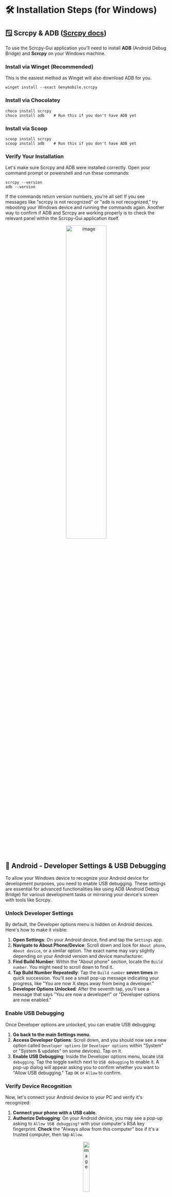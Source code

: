 # 🛠️ Installation Steps (for Windows)

## 🪟 Scrcpy & ADB ([Scrcpy docs](https://github.com/Genymobile/scrcpy/blob/master/doc/windows.md))

To use the Scrcpy-Gui application you'll need to install **ADB** (Android Debug Bridge) and **Scrcpy** on your Windows machine.

### Install via Winget (Recommended)

This is the easiest method as Winget will also download ADB for you.

```
winget install --exact Genymobile.scrcpy
```
### Install via Chocolatey
```
choco install scrcpy
choco install adb    # Run this if you don't have ADB yet
```
### Install via Scoop

```
scoop install scrcpy
scoop install adb    # Run this if you don't have ADB yet
```
### Verify Your Installation

Let's make sure Scrcpy and ADB were installed correctly. Open your command prompt or powershell and run these commands:

```
scrcpy --version
adb --version
```
If the commands return version numbers, you're all set! If you see messages like "scrcpy is not recognized" or "adb is not recognized," try rebooting your Windows device and running the commands again. Another way to confirm if ADB and Scrcpy are working properly is to check the relevant panel within the Scrcpy-Gui application itself.

<p align="center">
  <img src="https://github.com/user-attachments/assets/107d873e-0d28-4262-b4be-fa005504bd8e" width="50%" alt="image">
</p>

## 🤖 Android - Developer Settings & USB Debugging

To allow your Windows device to recognize your Android device for development purposes, you need to enable USB debugging. These settings are essential for advanced functionalities like using ADB (Android Debug Bridge) for various development tasks or mirroring your device's screen with tools like Scrcpy.

### Unlock Developer Settings

By default, the Developer options menu is hidden on Android devices. Here's how to make it visible:

1.  **Open Settings**: On your Android device, find and tap the `Settings` app.
2.  **Navigate to About Phone/Device**: Scroll down and look for `About phone`, `About device`, or a similar option. The exact name may vary slightly depending on your Android version and device manufacturer.
3.  **Find Build Number**: Within the "About phone" section, locate the `Build number`. You might need to scroll down to find it.
4.  **Tap Build Number Repeatedly**: Tap the `Build number` **seven times** in quick succession. You'll see a small pop-up message indicating your progress, like "You are now X steps away from being a developer."
5.  **Developer Options Unlocked**: After the seventh tap, you'll see a message that says "You are now a developer!" or "Developer options are now enabled."

### Enable USB Debugging

Once Developer options are unlocked, you can enable USB debugging:

1.  **Go back to the main Settings menu.**
2.  **Access Developer Options**: Scroll down, and you should now see a new option called `Developer options` (or `Developer options` within "System" or "System & updates" on some devices). Tap on it.
3.  **Enable USB Debugging**: Inside the Developer options menu, locate `USB debugging`. Tap the toggle switch next to `USB debugging` to enable it. A pop-up dialog will appear asking you to confirm whether you want to "Allow USB debugging." Tap `OK` or `Allow` to confirm.

### Verify Device Recognition

Now, let's connect your Android device to your PC and verify it's recognized:

1.  **Connect your phone with a USB cable.**
2.  **Authorize Debugging**: On your Android device, you may see a pop-up asking to `Allow USB debugging?` with your computer's RSA key fingerprint. **Check** the "Always allow from this computer" box if it's a trusted computer, then tap `Allow`.
<p align="center">
<img src="https://github.com/user-attachments/assets/f17e2eb2-6cb0-4db1-8284-cd24cbdcdb93" width="20%" alt="image">
</p>
On your computer, open a command prompt or terminal and run the following command:

```bash
adb devices
```

If your device is properly connected, you should see your device listed, usually with "device" next to its serial number. For example:

```bash
List of devices attached
XXXXXXXXXXXXXX	device
```

<p align="center">
  <img src="https://github.com/user-attachments/assets/e862a35c-d26a-4a4b-913b-60750b0881e8" width="50%" alt="Developer options enabled notification">
</p>

If it shows "unauthorized," ensure you have authorized the connection on your phone as described in step 2. If no device is listed, ensure your USB cable is working and try restarting the ADB server with adb `kill-server` and then `adb devices` again.

